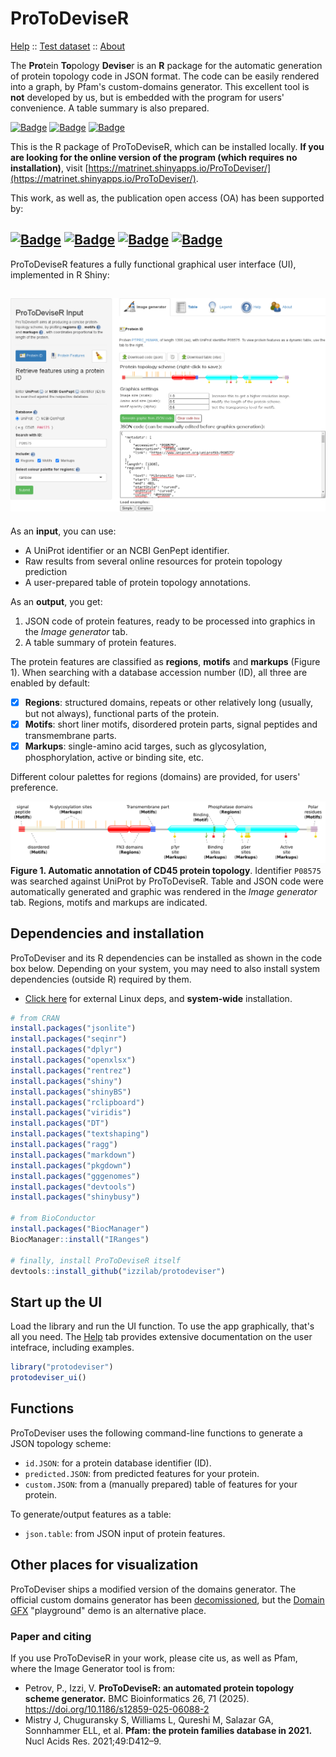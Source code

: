 # ProToDeviseR
[Help](./inst/webApp/www/help.md) :: [Test dataset](./inst/webApp/www/cd45/) :: [About](./inst/webApp/www/about.md)

The **Pro**tein **To**pology **Devise**r is an **R** package for the automatic generation of protein topology code in JSON format. The code can be easily rendered into a graph, by Pfam's custom-domains generator. This excellent tool is **not** developed by us, but is embedded with the program for users' convenience. A table summary is also prepared. 

[![Badge](https://img.shields.io/badge/ProtoDeViseR-@R_Shinyapps-blue)](https://matrinet.shinyapps.io/ProToDeviser/)
[![Badge](https://img.shields.io/badge/Paper-BMC_Bioinformatics-red)](https://doi.org/10.1186/s12859-025-06088-2)
[![Badge](https://img.shields.io/badge/Source-v_1.0-green)](https://github.com/Izzilab/protodeviser/releases/tag/1.0)

This is the R package of ProToDeviseR, which can be installed locally.
**If you are looking for the online version of the program (which requires no installation)**,
visit [https://matrinet.shinyapps.io/ProToDeviser/](https://matrinet.shinyapps.io/ProToDeviser/).

This work, as well as, the publication open access (OA) has been supported by:  

[![Badge](https://img.shields.io/badge/CFF-2023--2024-lightblue)](https://syopasaatio.fi/)
[![Badge](https://img.shields.io/badge/DigiHealth-Oulu_University/Infotech-lightblue)](https://www.oulu.fi/en/research/creating-better-health-our-digital-health-knowhow)
[![Badge](https://img.shields.io/badge/EU-CARES-lightblue)](https://www.cares-eu.org/)
[![Badge](https://img.shields.io/badge/OA-Oulu_University/Hospital-lightblue)](https://www.oulu.fi/)
---
ProToDeviseR features a fully functional graphical user interface (UI), implemented in R Shiny:  

![](./inst/webApp/www/screenshots/protodeviser.png)
---
As an **input**, you can use:
* A UniProt identifier or an NCBI GenPept identifier.
* Raw results from several online resources for protein topology prediction
* A user-prepared table of protein topology annotations.

As an **output**, you get:
1. JSON code of protein features, ready to be processed into graphics in the *Image generator* tab.
2. A table summary of protein features.  

The protein features are classified as **regions**, **motifs** and **markups** (Figure 1). When searching with a database accession number (ID), all three are enabled by default:
- [x] **Regions**: structured domains, repeats or other relatively long (usually, but not always), functional parts of the protein.
- [x] **Motifs**: short liner motifs, disordered protein parts, signal peptides and transmembrane parts.
- [x] **Markups**: single-amino acid targes, such as glycosylation, phosphorylation, active or binding site, etc.

Different colour palettes for regions (domains) are provided, for users' preference.

![](./inst/webApp/www/screenshots/cd45_annotated.svg)  
**Figure 1. Automatic annotation of CD45 protein topology**. Identifier `P08575` was searched against UniProt by ProToDeviseR. Table and JSON code were automatically generated and graphic was rendered in the *Image generator* tab. Regions, motifs and markups are indicated.

## Dependencies and installation
ProToDeviser and its R dependencies can be installed as shown in the code box below. Depending on your system, you may need to also install system dependencies (outside R) required by them.

* [Click here](./inst/webApp/www/deps.md) for external Linux deps, and **system-wide** installation.

```R
# from CRAN
install.packages("jsonlite")
install.packages("seqinr")
install.packages("dplyr")
install.packages("openxlsx")
install.packages("rentrez")
install.packages("shiny")
install.packages("shinyBS")
install.packages("rclipboard")
install.packages("viridis")
install.packages("DT")
install.packages("textshaping")
install.packages("ragg")
install.packages("markdown")
install.packages("pkgdown")
install.packages("gggenomes")
install.packages("devtools")
install.packages("shinybusy")

# from BioConductor
install.packages("BiocManager")
BiocManager::install("IRanges")

# finally, install ProToDeviseR itself
devtools::install_github("izzilab/protodeviser")
```

## Start up the UI
Load the library and run the UI function. To use the app graphically, that's all you need. The [Help](./inst/webApp/www/help.md) tab provides extensive documentation on the user intefrace, including examples.
```R
library("protodeviser")
protodeviser_ui()
```

## Functions
ProToDeviser uses the following command-line functions to generate a JSON topology scheme:
* `id.JSON`: for a protein database identifier (ID).
* `predicted.JSON`: from predicted features for your protein.
* `custom.JSON`: from a (manually prepared) table of features for your protein.

To generate/output features as a table:
* `json.table`: from JSON input of protein features.

## Other places for visualization
ProToDeviser ships a modified version of the domains generator. The official custom domains generator has been [decomissioned](https://xfam.wordpress.com/2022/08/04/pfam-website-decommission/), but the [Domain GFX](https://proteinswebteam.github.io/domain-gfx/) "playground" demo is an alternative place.

### Paper and citing
If you use ProToDeviseR in your work, please cite us, as well as Pfam, where the Image Generator tool is from:  
* Petrov, P., Izzi, V. **ProToDeviseR: an automated protein topology scheme generator.** BMC Bioinformatics 26, 71 (2025). https://doi.org/10.1186/s12859-025-06088-2
* Mistry J, Chuguransky S, Williams L, Qureshi M, Salazar GA, Sonnhammer ELL, et al. **Pfam: the protein families database in 2021.** Nucl Acids Res. 2021;49:D412–9.

